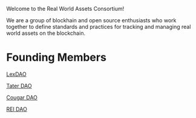 Welcome to the Real World Assets Consortium!

We are a group of blockhain and open source enthusiasts who work together to define standards and practices for tracking and managing real world assets on the blockchain.

# Founding Members

[LexDAO](https://www.lexdao.coop/)

[Tater DAO](https://twitter.com/taterdao)

[Cougar DAO](https://twitter.com/CougarDao)

[REI DAO](https://reidao.community/)
